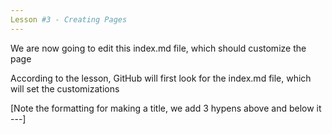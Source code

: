 ```yaml
---
Lesson #3 - Creating Pages
---
```


We are now going to edit this index.md file, which should customize the page

According to the lesson, GitHub will first look for the index.md file, which will set the customizations

[Note the formatting for making a title, we add 3 hypens above and below it ---]
